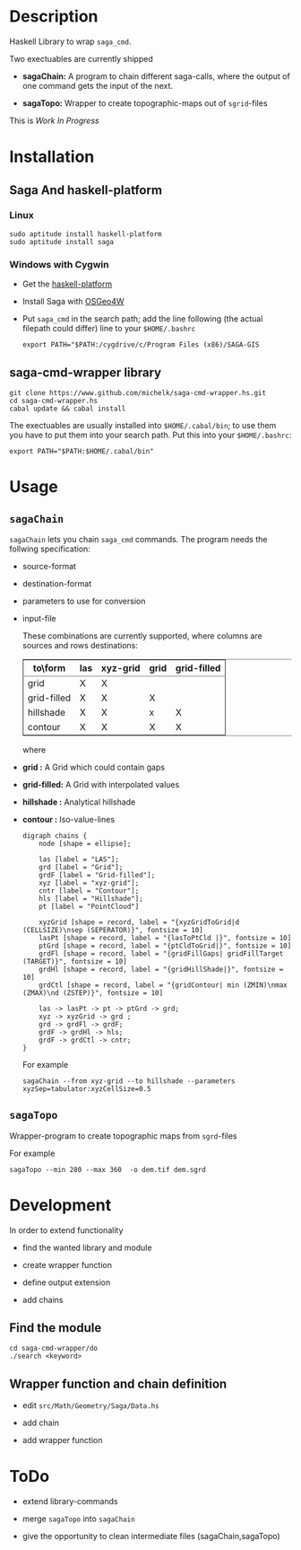 
# Description

Haskell Library to wrap `saga_cmd`. 

Two exectuables are currently shipped

-   **sagaChain:** A program to chain different saga-calls, where the output of
    one command gets the input of the next.

-   **sagaTopo:** Wrapper to create topographic-maps out of `sgrid`-files

This is *Work In Progress*

# Installation

## Saga And haskell-platform

### Linux

    sudo aptitude install haskell-platform
    sudo aptitude install saga

### Windows with Cygwin

-   Get the [haskell-platform](http://www.haskell.org/platform/)

-   Install Saga with [OSGeo4W](http://trac.osgeo.org/osgeo4w/)

-   Put `saga_cmd` in the search path; add the line following (the actual
    filepath could differ) line to your `$HOME/.bashrc`
    
        export PATH="$PATH:/cygdrive/c/Program Files (x86)/SAGA-GIS

## saga-cmd-wrapper library

    git clone https://www.github.com/michelk/saga-cmd-wrapper.hs.git
    cd saga-cmd-wrapper.hs
    cabal update && cabal install

The exectuables are usually installed into `$HOME/.cabal/bin`; to
use them you have to put them into your search path. Put this into
your `$HOME/.bashrc`:

    export PATH="$PATH:$HOME/.cabal/bin"

# Usage

## `sagaChain`

`sagaChain` lets you chain `saga_cmd` commands. The program needs the
follwing specification:

-   source-format

-   destination-format

-   parameters to use for conversion

-   input-file
    
    These combinations are currently supported, where columns are
    sources and rows destinations:
    
    <table border="2" cellspacing="0" cellpadding="6" rules="groups" frame="hsides">
    
    
    <colgroup>
    <col  class="left" />
    
    <col  class="left" />
    
    <col  class="left" />
    
    <col  class="left" />
    
    <col  class="left" />
    </colgroup>
    <thead>
    <tr>
    <th scope="col" class="left">to\form</th>
    <th scope="col" class="left">las</th>
    <th scope="col" class="left">xyz-grid</th>
    <th scope="col" class="left">grid</th>
    <th scope="col" class="left">grid-filled</th>
    </tr>
    </thead>
    
    <tbody>
    <tr>
    <td class="left">grid</td>
    <td class="left">X</td>
    <td class="left">X</td>
    <td class="left">&#xa0;</td>
    <td class="left">&#xa0;</td>
    </tr>
    
    
    <tr>
    <td class="left">grid-filled</td>
    <td class="left">X</td>
    <td class="left">X</td>
    <td class="left">X</td>
    <td class="left">&#xa0;</td>
    </tr>
    
    
    <tr>
    <td class="left">hillshade</td>
    <td class="left">X</td>
    <td class="left">X</td>
    <td class="left">x</td>
    <td class="left">X</td>
    </tr>
    
    
    <tr>
    <td class="left">contour</td>
    <td class="left">X</td>
    <td class="left">X</td>
    <td class="left">X</td>
    <td class="left">X</td>
    </tr>
    </tbody>
    </table>
    
    where

-   **grid       :** A Grid which could contain gaps

-   **grid-filled:** A Grid with interpolated values

-   **hillshade  :** Analytical hillshade

-   **contour    :** Iso-value-lines
    
        digraph chains {
            node [shape = ellipse];
        
            las [label = "LAS"];
            grd [label = "Grid"];
            grdF [label = "Grid-filled"];
            xyz [label = "xyz-grid"];
            cntr [label = "Contour"];
            hls [label = "Hillshade"];
            pt [label = "PointCloud"]
        
            xyzGrid [shape = record, label = "{xyzGridToGrid|d (CELLSIZE)\nsep (SEPERATOR)}", fontsize = 10]
            lasPt [shape = record, label = "{lasToPtCld |}", fontsize = 10]
            ptGrd [shape = record, label = "{ptCldToGrid|}", fontsize = 10]
            grdFl [shape = record, label = "{gridFillGaps| gridFillTarget (TARGET)}", fontsize = 10]
            grdHl [shape = record, label = "{gridHillShade|}", fontsize = 10]
            grdCtl [shape = record, label = "{gridContour| min (ZMIN)\nmax (ZMAX)\nd (ZSTEP)}", fontsize = 10]
        
            las -> lasPt -> pt -> ptGrd -> grd;
            xyz -> xyzGrid -> grd ;
            grd -> grdFl -> grdF;
            grdF -> grdHl -> hls;
            grdF -> grdCtl -> cntr;
        }
    
    For example
    
        sagaChain --from xyz-grid --to hillshade --parameters xyzSep=tabulator:xyzCellSize=0.5

## `sagaTopo`

Wrapper-program to create topographic maps from `sgrd`-files

For example

    sagaTopo --min 280 --max 360  -o dem.tif dem.sgrd

# Development

In order to extend functionality

-   find the wanted library and module

-   create wrapper function

-   define output extension

-   add chains

## Find the module

    cd saga-cmd-wrapper/do
    ./search <keyword> 

## Wrapper function and chain definition

-   edit `src/Math/Geometry/Saga/Data.hs`

-   add chain

-   add wrapper function

# ToDo

-   extend library-commands

-   merge `sagaTopo` into `sagaChain`

-   give the opportunity to clean intermediate files (sagaChain,sagaTopo)
